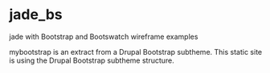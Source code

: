 # jade_bs
jade with Bootstrap and Bootswatch wireframe examples

mybootstrap is an extract from a Drupal Bootstrap subtheme.
This static site is using the Drupal Bootstrap subtheme structure.
